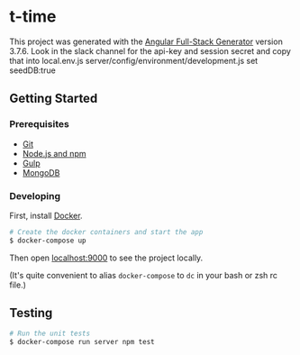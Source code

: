 # t-time

This project was generated with the [Angular Full-Stack Generator](https://github.com/DaftMonk/generator-angular-fullstack) version 3.7.6.
Look in the slack channel for the api-key and session secret and copy that into local.env.js
server/config/environment/development.js  set seedDB:true

## Getting Started

### Prerequisites

- [Git](https://git-scm.com/)
- [Node.js and npm](nodejs.org)
- [Gulp](http://gulpjs.com/)
- [MongoDB](https://www.mongodb.org/)

### Developing
First, install [Docker](https://docs.docker.com/engine/installation/).

```bash
# Create the docker containers and start the app
$ docker-compose up
```

Then open [localhost:9000](http://localhost:9000) to see the project locally.

(It's quite convenient to alias `docker-compose` to `dc` in your bash or zsh
rc file.)

## Testing

```bash
# Run the unit tests
$ docker-compose run server npm test
```

